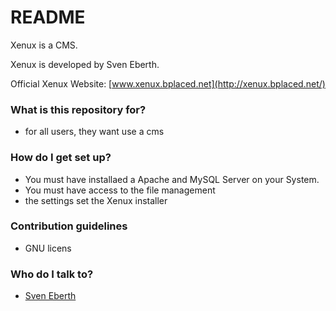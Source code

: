 # README #
 
Xenux is a CMS.

Xenux is developed by Sven Eberth.

Official Xenux Website: [www.xenux.bplaced.net](http://xenux.bplaced.net/)
 
### What is this repository for? ###
 
* for all users, they want use a cms
 
### How do I get set up? ###

* You must have installaed a Apache and MySQL Server on your System.
* You must have access to the file management
* the settings set the Xenux installer
 
### Contribution guidelines ###
 
* GNU licens
 
### Who do I talk to? ###
 
* [Sven Eberth](mailto:mail@sven-eberth.de.hm)